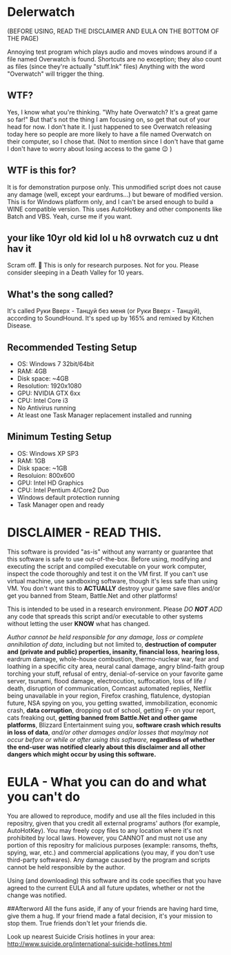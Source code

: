 # Delerwatch
(BEFORE USING, READ THE DISCLAIMER AND EULA ON THE BOTTOM OF THE PAGE)

Annoying test program which plays audio and moves windows around if a file named Overwatch is found.
Shortcuts are no exception; they also count as files (since they're actually "stuff.lnk" files)
Anything with the word "Overwatch" will trigger the thing.

## WTF?
Yes, I know what you're thinking. "Why hate Overwatch? It's a great game so far!"
But that's not the thing I am focusing on, so get that out of your head for now.
I don't hate it. I just happened to see Overwatch releasing today here so people are more likely to have a file named Overwatch on their computer, so I chose that.
(Not to mention since I don't have that game I don't have to worry about losing access to the game :wink: )

## WTF is this for?
It is for demonstration purpose only. This unmodified script does not cause any damage (well, except your eardrums...) but beware of modified version.
This is for Windows platform only, and I can't be arsed enough to build a WINE compatible version.
This uses AutoHotkey and other components like Batch and VBS. Yeah, curse me if you want.

## your like 10yr old kid lol u h8 ovrwatch cuz u dnt hav it
Scram off. :fu:
This is only for research purposes. Not for you. Please consider sleeping in a Death Valley for 10 years.

## What's the song called?
It's called Руки Вверх - Танцуй без меня (or Руки Вверх - Танцуй), according to SoundHound. It's sped up by 165% and remixed by Kitchen Disease.

## Recommended Testing Setup
- OS: Windows 7 32bit/64bit
- RAM: 4GB
- Disk space: ~4GB
- Resolution: 1920x1080
- GPU: NVIDIA GTX 6xx
- CPU: Intel Core i3
- No Antivirus running
- At least one Task Manager replacement installed and running

## Minimum Testing Setup
- OS: Windows XP SP3
- RAM: 1GB
- Disk space: ~1GB
- Resoluion: 800x600
- GPU: Intel HD Graphics
- CPU: Intel Pentium 4/Core2 Duo
- Windows default protection running
- Task Manager open and ready

# DISCLAIMER - READ THIS.
This software is provided "as-is" without any warranty or guarantee that this software is safe to use out-of-the-box. Before using, modifying and executing the script and compiled executable on your work computer, inspect the code thoroughly and test it on the VM first. If you can't use virtual machine, use sandboxing software, though it's less safe than using VM. You don't want this to **ACTUALLY** destroy your game save files and/or get you banned from Steam, Battle.Net and other platforms!

This is intended to be used in a research environment. Please _DO **NOT** ADD_ any code that spreads this script and/or executable to other systems without letting the user **KNOW** what has changed.

*Author cannot be held responsible for any damage, loss or complete annihilation of data*, including but not limited to, **destruction of computer and (private and public) properties, insanity, financial loss**, **hearing loss**, eardrum damage, whole-house combustion, thermo-nuclear war, fear and loathing in a specific city area, neural canal damage, angry blind-faith group torching your stuff, refusal of entry, denial-of-service on your favorite game server, tsunami, flood damage, electrocution, suffocation, loss of life / death, disruption of communication, Comcast automated replies, Netflix being unavailable in your region, Firefox crashing, flatulence, dystopian future, NSA spying on you, you getting swatted,  immobilization, economic crash, **data corruption**, dropping out of school, getting F- on your report, cats freaking out, **getting banned from Battle.Net and other game platforms**, Blizzard Entertainment suing you, **software crash which results in loss of data**, *and/or other damages and/or losses that may/may not occur before or while or after using this software,* **regardless of whether the end-user was notified clearly about this disclaimer and all other dangers which might occur by using this software.**

# EULA - What you can do and what you can't do

You are allowed to reproduce, modify and use all the files included in this repositry, given that you credit all external programs' authors (for example, AutoHotKey). You may freely copy files to any location where it's not prohibited by local laws. 
However, you CANNOT and must not use any portion of this repositry for malicious purposes (example: ransoms, thefts, spying, war, etc.) and commercial applications (you may, if you don't use third-party softwares).
Any damage caused by the program and scripts cannot be held responsible by the author.

Using (and downloading) this software and its code specifies that you have agreed to the current EULA and all future updates, whether or not the change was notified.

##Afterword
All the funs aside, if any of your friends are having hard time, give them a hug. If your friend made a fatal decision, it's your mission to stop them. True friends don't let your friends die.

Look up nearest Suicide Crisis hotlines in your area: http://www.suicide.org/international-suicide-hotlines.html
